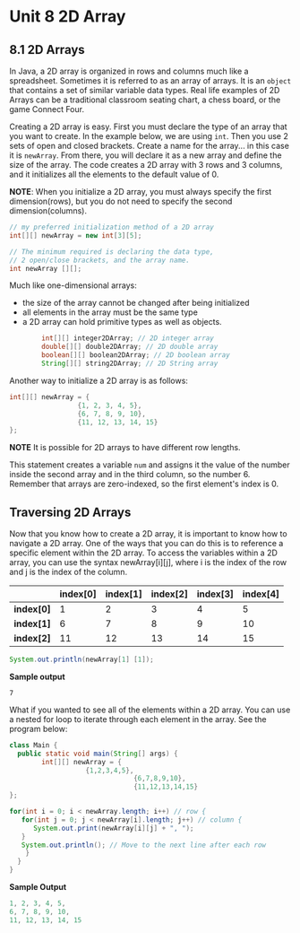 # Unit 8 2D Array

## 8.1 2D Arrays

In Java, a 2D array is organized in rows and columns much like a spreadsheet.  Sometimes it is referred to as an array of arrays.  It is an `object` that contains a set of similar variable data types. Real life examples of 2D Arrays can be a traditional classroom seating chart, a chess board, or the game Connect Four.

Creating a 2D array is easy.  First you must declare the type of an array that you want to create.  In the example below, we are using `int`.  Then you use 2 sets of open and closed brackets.  Create a name for the array... in this case it is `newArray`.  From there, you will declare it as a new array and define the size of the array.  The code creates a 2D array with 3 rows and 3 columns, and it initializes all the elements to the default value of 0.

**NOTE**: When you initialize a 2D array, you must always specify the first dimension(rows), but you do not need to specify the second dimension(columns).

```java
// my preferred initialization method of a 2D array
int[][] newArray = new int[3][5];

// The minimum required is declaring the data type, 
// 2 open/close brackets, and the array name.
int newArray [][];
```

Much like one-dimensional arrays:
- the size of the array cannot be changed after being initialized
- all  elements in the array must be the same type
- a 2D array can hold primitive types as well as objects.

```java
        int[][] integer2DArray; // 2D integer array
        double[][] double2DArray; // 2D double array
        boolean[][] boolean2DArray; // 2D boolean array
        String[][] string2DArray; // 2D String array   
```

Another way to initialize a 2D array is as follows:  

```java
int[][] newArray = { 
                 {1, 2, 3, 4, 5}, 
                 {6, 7, 8, 9, 10}, 
                 {11, 12, 13, 14, 15} 
};
```

**NOTE** It is possible for 2D arrays to have different row lengths.



This statement creates a variable `num` and assigns it the value of the number inside the second array and in the third column, so the number 6. Remember that arrays are zero-indexed, so the first element's index is 0. 

## Traversing 2D Arrays

Now that you know how to create a 2D array, it is important to know how to navigate a 2D array.  One of the ways that you can do this is to reference a specific element within the 2D array.  To access the variables within a 2D array, you can use the syntax newArray[i][j], where i is the index of the row and j is the index of the column. 

|  | index[0] | index[1] | index[2] | index[3] | index[4] |
| ----- | ----- | ----- | ----- | ----- | ----- |
| **index[0]** | 1 | 2 | 3 | 4 | 5 |
| **index[1]** | 6 | 7 | 8 | 9 | 10 |
| **index[2]** | 11 | 12 | 13 | 14 | 15 |


```java
System.out.println(newArray[1] [1]);
```
**Sample output**

`7`

What if you wanted to see all of the elements within a 2D array.  You can use a nested for loop to iterate through each element in the array.  See the program below:

```java
class Main {
  public static void main(String[] args) {
		int[][] newArray = {
				   {1,2,3,4,5},
                    		   {6,7,8,9,10},
                    		   {11,12,13,14,15}
};

for(int i = 0; i < newArray.length; i++) // row {
   for(int j = 0; j < newArray[i].length; j++) // column {
      System.out.print(newArray[i][j] + ", ");
   }
   System.out.println(); // Move to the next line after each row
    }
  }
}
```

**Sample Output**
```java
1, 2, 3, 4, 5,
6, 7, 8, 9, 10,
11, 12, 13, 14, 15
```


